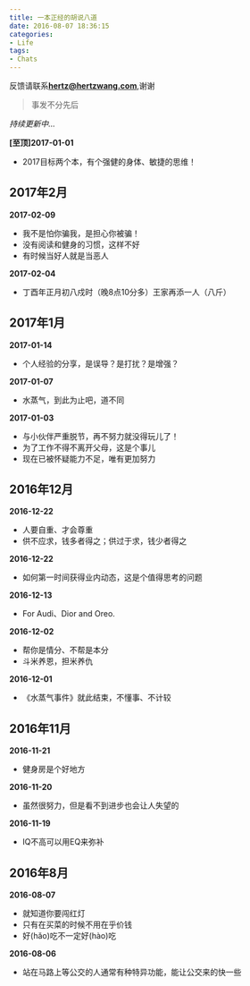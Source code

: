 ```yaml
---
title: 一本正经的胡说八道
date: 2016-08-07 18:36:15
categories:
- Life
tags:
- Chats
---
```


反馈请联系[**hertz@hertzwang.com**](mailto:hertz@hertzwang.com),谢谢

> 事发不分先后

*持续更新中...*	

**[至顶]2017-01-01**

* 2017目标两个本，有个强健的身体、敏捷的思维！

## 2017年2月

**2017-02-09**

* 我不是怕你骗我，是担心你被骗！
* 没有阅读和健身的习惯，这样不好
* 有时候当好人就是当恶人

**2017-02-04**

* 丁酉年正月初八戍时（晚8点10分多）王家再添一人（八斤）

## 2017年1月

**2017-01-14**

* 个人经验的分享，是误导？是打扰？是增强？ 


**2017-01-07**

* 水蒸气，到此为止吧，道不同

**2017-01-03**

* 与小伙伴严重脱节，再不努力就没得玩儿了！
* 为了工作不得不离开父母，这是个事儿
* 现在已被怀疑能力不足，唯有更加努力

<!-- more -->

## 2016年12月

**2016-12-22**

* 人要自重、才会尊重
* 供不应求，钱多者得之；供过于求，钱少者得之

**2016-12-22**

* 如何第一时间获得业内动态，这是个值得思考的问题

**2016-12-13**

* For Audi、Dior and Oreo.

**2016-12-02**

* 帮你是情分、不帮是本分
* 斗米养恩，担米养仇

**2016-12-01**

* 《水蒸气事件》就此结束，不懂事、不计较

## 2016年11月

**2016-11-21**

* 健身房是个好地方

**2016-11-20**

* 虽然很努力，但是看不到进步也会让人失望的


**2016-11-19**

* IQ不高可以用EQ来弥补

## 2016年8月

**2016-08-07**

* 就知道你要闯红灯
* 只有在买菜的时候不用在乎价钱
* 好(hăo)吃不一定好(hào)吃


**2016-08-06**

* 站在马路上等公交的人通常有种特异功能，能让公交来的快一些


